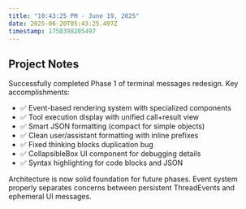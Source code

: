 ```yaml
---
title: "10:43:25 PM - June 19, 2025"
date: 2025-06-20T05:43:25.497Z
timestamp: 1750398205497
---
```


## Project Notes

Successfully completed Phase 1 of terminal messages redesign. Key accomplishments:

- ✅ Event-based rendering system with specialized components
- ✅ Tool execution display with unified call+result view
- ✅ Smart JSON formatting (compact for simple objects)
- ✅ Clean user/assistant formatting with inline prefixes
- ✅ Fixed thinking blocks duplication bug
- ✅ CollapsibleBox UI component for debugging details
- ✅ Syntax highlighting for code blocks and JSON

Architecture is now solid foundation for future phases. Event system properly separates concerns between persistent ThreadEvents and ephemeral UI messages.
